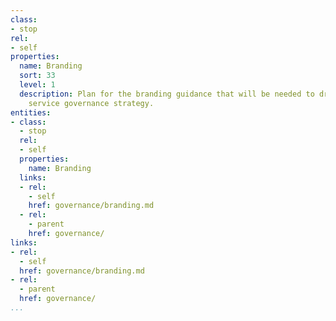 ```yaml
---
class:
- stop
rel:
- self
properties:
  name: Branding
  sort: 33
  level: 1
  description: Plan for the branding guidance that will be needed to drive a wider
    service governance strategy.
entities:
- class:
  - stop
  rel:
  - self
  properties:
    name: Branding
  links:
  - rel:
    - self
    href: governance/branding.md
  - rel:
    - parent
    href: governance/
links:
- rel:
  - self
  href: governance/branding.md
- rel:
  - parent
  href: governance/
...
```


